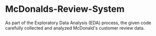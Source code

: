 # McDonalds-Review-System
As part of the Exploratory Data Analysis (EDA) process, the given code carefully collected and analyzed McDonald's customer review data. 

